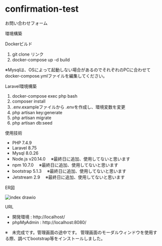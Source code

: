# confirmation-test
お問い合わせフォーム

環境構築

Dockerビルド

1. git clone リンク
2. docker-compose up -d build

※Mysqlは、OSによって起動しない場合があるのでそれぞれのPCに合わせて docker-compose.ymlファイルを編集してください。

Laravel環境構築

1. docker-compose exec php bash
2. composer install
3. .env.exampleファイルから .envを作成し、環境変数を変更
4. php artisan key:generate
4. php artisan migrate
5. php artisan db:seed

使用技術

- PHP 7.4.9
- Laravel 8.75
- Mysql 8.0.26
- Node.js v20.14.0　  ※最終日に追加、使用してないと思います
- npm 10.7.0  　※最終日に追加、使用してないと思います
- bootstrap 5.1.3　  ※最終日に追加、使用してないと思います
- Jetstream 2.9  　※最終日に追加、使用してないと思います

ER図

![index drawio](https://github.com/kimihiro-nakano/confirmation-test/assets/162784504/f1f577bd-d8e8-4c6c-9b53-7e09975d7d96)


URL

- 開発環境 : http://localhost/
- phpMyAdmin : http://localhost:8080/

※　未完成です。管理画面の途中です。
  管理画面のモーダルウィンドウを使用する際、調べてbootstrap等をインストールしました。
  
  
